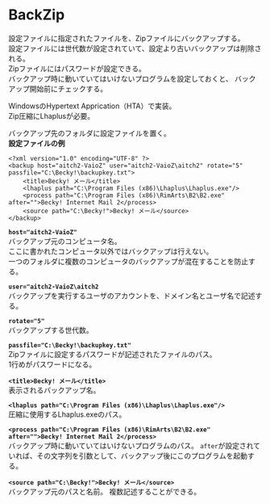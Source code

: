 BackZip
=======
設定ファイルに指定されたファイルを、Zipファイルにバックアップする。  
設定ファイルには世代数が設定されていて、設定より古いバックアップは削除される。  
Zipファイルにはパスワードが設定できる。  
バックアップ時に動いていてはいけないプログラムを設定しておくと、
バックアップ開始前にチェックする。  

WindowsのHypertext Apprication（HTA）で実装。  
Zip圧縮にLhaplusが必要。  

バックアップ先のフォルダに設定ファイルを置く。  
**設定ファイルの例**

    <?xml version="1.0" encoding="UTF-8" ?>
    <backup host="aitch2-VaioZ" user="aitch2-VaioZ\aitch2" rotate="5" passfile="C:\Becky!\backupkey.txt">
        <title>Becky! メール</title>
        <lhaplus path="C:\Program Files (x86)\Lhaplus\Lhaplus.exe"/>
        <process path="C:\Program Files (x86)\RimArts\B2\B2.exe" after="">Becky! Internet Mail 2</process>
        <source path="C:\Becky!">Becky! メール</source>
    </backup>

**`host="aitch2-VaioZ"`**  
バックアップ元のコンピュータ名。  
ここに書かれたコンピュータ以外ではバックアップは行えない。  
一つのフォルダに複数のコンピュータのバックアップが混在することを防止する。

**`user="aitch2-VaioZ\aitch2`**  
バックアップを実行するユーザのアカウントを、ドメイン名とユーザ名で記述する。

**`rotate="5"`**  
バックアップする世代数。

**`passfile="C:\Becky!\backupkey.txt"`**  
Zipファイルに設定するパスワードが記述されたファイルのパス。  
1行めがパスワードになる。

**`<title>Becky! メール</title>`**  
表示されるバックアップ名。

**`<lhaplus path="C:\Program Files (x86)\Lhaplus\Lhaplus.exe"/>`**  
圧縮に使用するLhaplus.exeのパス。

**`<process path="C:\Program Files (x86)\RimArts\B2\B2.exe" after="">Becky! Internet Mail 2</process>`**  
バックアップ時に動いていてはいけないプログラムのパス。
`after`が設定されていれば、その文字列を引数として、バックアップ後にこのプログラムを起動する。

**`<source path="C:\Becky!">Becky! メール</source>`**  
バックアップ元のパスと名前。
複数記述することができる。
